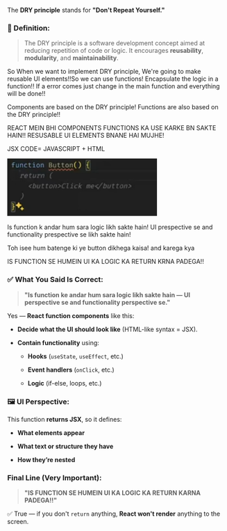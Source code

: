 The **DRY principle** stands for **"Don't Repeat Yourself."**

### 🧠 Definition:

> The DRY principle is a software development concept aimed at reducing repetition of code or logic. It encourages **reusability**, **modularity**, and **maintainability**.


So When we want to implement DRY principle, We're going to make reusable UI elements!!So we can use functions!
Encapsulate the logic in a function!! If a error comes just change in the main function and everything will be done!!

Components are based on the DRY principle!
Functions are also based on the DRY principle!!

REACT MEIN BHI COMPONENTS FUNCTIONS KA USE KARKE BN SAKTE HAIN!!
RESUSABLE UI ELEMENTS BNANE HAI MUJHE!

JSX CODE= JAVASCRIPT + HTML

![image-1.png](../../Images/image-1.png)

Is function k andar hum sara logic likh sakte hain! UI prespective se and functionality prespective se likh sakte hain!

Toh isee hum batenge ki ye button dikhega kaisa! and karega kya

IS FUNCTION SE HUMEIN UI KA LOGIC KA RETURN KRNA PADEGA!!
### ✅ What You Said Is Correct:

> **"Is function ke andar hum sara logic likh sakte hain — UI perspective se and functionality perspective se."**

Yes — **React function components** like this:

- **Decide what the UI should look like** (HTML-like syntax = JSX).
    
- **Contain functionality** using:
    
    - **Hooks** (`useState`, `useEffect`, etc.)
        
    - **Event handlers** (`onClick`, etc.)
        
    - **Logic** (if-else, loops, etc.)


### 🖼️ UI Perspective:

This function **returns JSX**, so it defines:

- **What elements appear**
    
- **What text or structure they have**
    
- **How they’re nested**



### Final Line (Very Important):

> **"IS FUNCTION SE HUMEIN UI KA LOGIC KA RETURN KARNA PADEGA!!"**

✅ True — if you don't `return` anything, **React won't render** anything to the screen.

